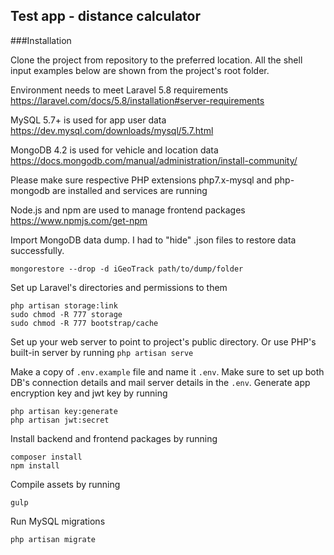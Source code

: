 ## Test app - distance calculator

###Installation

Clone the project from repository to the preferred location.
All the shell input examples below are shown from the project's root folder.

Environment needs to meet Laravel 5.8 requirements
https://laravel.com/docs/5.8/installation#server-requirements

MySQL 5.7+ is used for app user data
https://dev.mysql.com/downloads/mysql/5.7.html

MongoDB 4.2 is used for vehicle and location data 
https://docs.mongodb.com/manual/administration/install-community/

Please make sure respective PHP extensions php7.x-mysql and php-mongodb are installed
and services are running

Node.js and npm are used to manage frontend packages https://www.npmjs.com/get-npm

Import MongoDB data dump. I had to "hide" .json files to restore data successfully.
```
mongorestore --drop -d iGeoTrack path/to/dump/folder
```

Set up Laravel's directories and permissions to them
```
php artisan storage:link
sudo chmod -R 777 storage
sudo chmod -R 777 bootstrap/cache
```

Set up your web server to point to project's public directory.
Or use PHP's built-in server by running `php artisan serve`

Make a copy of `.env.example` file and name it `.env`. 
Make sure to set up both DB's connection details and mail server details in the `.env`. 
Generate app encryption key and jwt key by running 
```
php artisan key:generate
php artisan jwt:secret
```

Install backend and frontend packages by running
```
composer install
npm install
```

Compile assets by running
```
gulp
```

Run MySQL migrations
```
php artisan migrate
```
